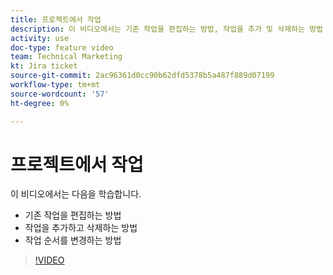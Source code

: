 ```yaml
---
title: 프로젝트에서 작업
description: 이 비디오에서는 기존 작업을 편집하는 방법, 작업을 추가 및 삭제하는 방법 및 작업 순서를 변경하는 방법을 알아봅니다.
activity: use
doc-type: feature video
team: Technical Marketing
kt: Jira ticket
source-git-commit: 2ac96361d0cc90b62dfd5378b5a487f889d07199
workflow-type: tm+mt
source-wordcount: '57'
ht-degree: 0%

---
```


# 프로젝트에서 작업

이 비디오에서는 다음을 학습합니다.

* 기존 작업을 편집하는 방법
* 작업을 추가하고 삭제하는 방법
* 작업 순서를 변경하는 방법

>[!VIDEO](https://video.tv.adobe.com/v/335088/?quality=12)